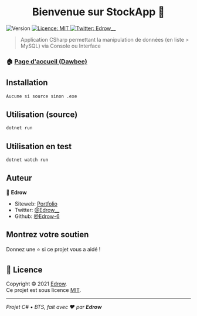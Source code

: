 <h1 align="center">Bienvenue sur StockApp 👋</h1>
<p>
  <img alt="Version" src="https://img.shields.io/badge/version-1.0.0-blue.svg?cacheSeconds=2592000" />
  <a href="none" target="_blank">
    <img alt="Licence: MIT" src="https://img.shields.io/badge/License-MIT-yellow.svg" />
  </a>
  <a href="https://twitter.com/Edrow__" target="_blank">
    <img alt="Twitter: Edrow__" src="https://img.shields.io/twitter/follow/Edrow__.svg?style=social" />
  </a>
</p>

> Application CSharp permettant la manipulation de données (en liste > MySQL) via Console ou Interface

### 🏠 [Page d'accueil (Dawbee)](dawbee.fr)

## Installation

```md
Aucune si source sinon .exe
```

## Utilisation (source)

```sh
dotnet run 
```

## Utilisation en test

```sh
dotnet watch run
```

## Auteur

👤 **Edrow**

* Siteweb: [Portfolio](https://dawbee.fr)
* Twitter: [@Edrow\_\_](https://twitter.com/Edrow\_\_)
* Github: [@Edrow-6](https://github.com/Edrow-6)

## Montrez votre soutien

Donnez une ⭐️ si ce projet vous a aidé !

## 📝 Licence

Copyright © 2021 [Edrow](https://github.com/Edrow-6).<br />
Ce projet est sous licence [MIT](none).

***
_Projet C# • BTS, fait avec ❤️ par **Edrow**_